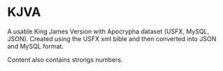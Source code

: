 # KJVA
A usable King James Version with Apocrypha dataset (USFX, MySQL, JSON). Created using the USFX xml bible and then converted into JSON and MySQL format.

Content also contains strongs numbers.
